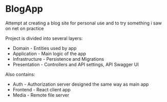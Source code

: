 # BlogApp

Attempt at creating a blog site for personal use and to try something i saw on net on practice

Project is divided into several layers:
- Domain - Entities used by app
- Application - Main logic of the app
- Infrastructure - Persistence and Migrations
- Presentation - Controllers and API settings, API Swagger UI

Also contains:
- Auth - Authorization server designed the same way as main app
- Frontend - React client app
- Media - Remote file server
